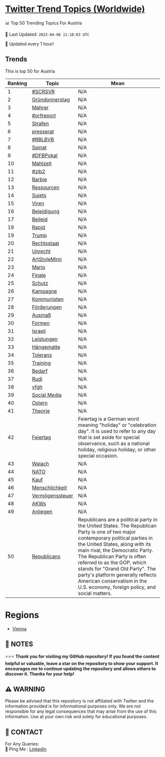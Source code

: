 [Twitter Trend Topics (Worldwide)](https://github.com/ErcinDedeoglu/Twitter-Trend-Topics)
==========


📊 Top 50 Trending Topics For Austria

📆 Last Updated: `2023-04-06 11:18:03 UTC`

🔧 Updated every 1 hour!


## Trends

This is top 50 for Austria

| Ranking | Topic | Mean |
| ------- | ------------ | ------------ |
| 1 | [#SCRSVR](http://twitter.com/search?q=%23SCRSVR) | N/A |
| 2 | [Gründonnerstag](http://twitter.com/search?q=Gr%c3%bcndonnerstag) | N/A |
| 3 | [Mahrer](http://twitter.com/search?q=Mahrer) | N/A |
| 4 | [#orfreport](http://twitter.com/search?q=%23orfreport) | N/A |
| 5 | [Strafen](http://twitter.com/search?q=Strafen) | N/A |
| 6 | [presserat](http://twitter.com/search?q=presserat) | N/A |
| 7 | [#RBLBVB](http://twitter.com/search?q=%23RBLBVB) | N/A |
| 8 | [Spinat](http://twitter.com/search?q=Spinat) | N/A |
| 9 | [#DFBPokal](http://twitter.com/search?q=%23DFBPokal) | N/A |
| 10 | [Mahlzeit](http://twitter.com/search?q=Mahlzeit) | N/A |
| 11 | [#zib2](http://twitter.com/search?q=%23zib2) | N/A |
| 12 | [Barbie](http://twitter.com/search?q=Barbie) | N/A |
| 13 | [Ressourcen](http://twitter.com/search?q=Ressourcen) | N/A |
| 14 | [Sujets](http://twitter.com/search?q=Sujets) | N/A |
| 15 | [Viren](http://twitter.com/search?q=Viren) | N/A |
| 16 | [Beleidigung](http://twitter.com/search?q=Beleidigung) | N/A |
| 17 | [Beileid](http://twitter.com/search?q=Beileid) | N/A |
| 18 | [Rapid](http://twitter.com/search?q=Rapid) | N/A |
| 19 | [Trump](http://twitter.com/search?q=Trump) | N/A |
| 20 | [Rechtsstaat](http://twitter.com/search?q=Rechtsstaat) | N/A |
| 21 | [Unrecht](http://twitter.com/search?q=Unrecht) | N/A |
| 22 | [ArtStyleMimi](http://twitter.com/search?q=ArtStyleMimi) | N/A |
| 23 | [Mario](http://twitter.com/search?q=Mario) | N/A |
| 24 | [Finale](http://twitter.com/search?q=Finale) | N/A |
| 25 | [Schutz](http://twitter.com/search?q=Schutz) | N/A |
| 26 | [Kampagne](http://twitter.com/search?q=Kampagne) | N/A |
| 27 | [Kommunisten](http://twitter.com/search?q=Kommunisten) | N/A |
| 28 | [Förderungen](http://twitter.com/search?q=F%c3%b6rderungen) | N/A |
| 29 | [Ausmaß](http://twitter.com/search?q=Ausma%c3%9f) | N/A |
| 30 | [Formen](http://twitter.com/search?q=Formen) | N/A |
| 31 | [Israeli](http://twitter.com/search?q=Israeli) | N/A |
| 32 | [Leistungen](http://twitter.com/search?q=Leistungen) | N/A |
| 33 | [Hängematte](http://twitter.com/search?q=H%c3%a4ngematte) | N/A |
| 34 | [Toleranz](http://twitter.com/search?q=Toleranz) | N/A |
| 35 | [Training](http://twitter.com/search?q=Training) | N/A |
| 36 | [Bedarf](http://twitter.com/search?q=Bedarf) | N/A |
| 37 | [Rudi](http://twitter.com/search?q=Rudi) | N/A |
| 38 | [vfgh](http://twitter.com/search?q=vfgh) | N/A |
| 39 | [Social Media](http://twitter.com/search?q=Social+Media) | N/A |
| 40 | [Ostern](http://twitter.com/search?q=Ostern) | N/A |
| 41 | [Theorie](http://twitter.com/search?q=Theorie) | N/A |
| 42 | [Feiertag](http://twitter.com/search?q=Feiertag) | Feiertag is a German word meaning "holiday" or "celebration day". It is used to refer to any day that is set aside for special observance, such as a national holiday, religious holiday, or other special occasion. |
| 43 | [Walach](http://twitter.com/search?q=Walach) | N/A |
| 44 | [NATO](http://twitter.com/search?q=NATO) | N/A |
| 45 | [Kauf](http://twitter.com/search?q=Kauf) | N/A |
| 46 | [Menschlichkeit](http://twitter.com/search?q=Menschlichkeit) | N/A |
| 47 | [Vermögenssteuer](http://twitter.com/search?q=Verm%c3%b6genssteuer) | N/A |
| 48 | [AKWs](http://twitter.com/search?q=AKWs) | N/A |
| 49 | [Anliegen](http://twitter.com/search?q=Anliegen) | N/A |
| 50 | [Republicans](http://twitter.com/search?q=Republicans) | Republicans are a political party in the United States. The Republican Party is one of two major contemporary political parties in the United States, along with its main rival, the Democratic Party. The Republican Party is often referred to as the GOP, which stands for "Grand Old Party". The party's platform generally reflects American conservatism in the U.S. economy, foreign policy, and social matters. |



# Regions

* [Vienna](</Austria/Vienna.md>)



## 📝 NOTES

⭐⭐⭐ **Thank you for visiting my GitHub repository! If you found the content helpful or valuable, leave a star on the repository to show your support. It encourages me to continue updating the repository and allows others to discover it. Thanks for your help!**


## ⚠️ WARNING

Please be advised that this repository is not affiliated with Twitter and the information provided is for informational purposes only. We are not responsible for any legal consequences that may arise from the use of this information. Use at your own risk and solely for educational purposes.


## 📨 CONTACT

 For Any Queries:  
            🏓 Ping Me : [LinkedIn](https://www.linkedin.com/in/ercindedeoglu/)
